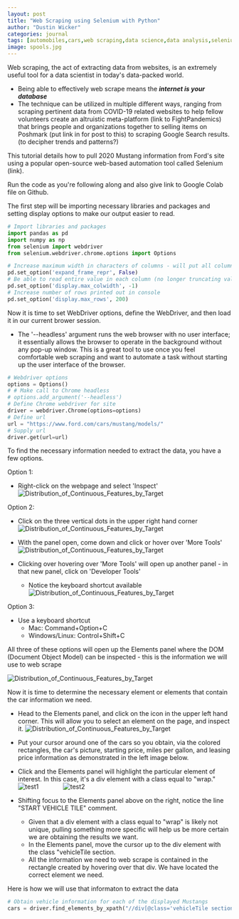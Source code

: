 ```yaml
---
layout: post
title: "Web Scraping using Selenium with Python"
author: "Dustin Wicker"
categories: journal
tags: [automobiles,cars,web scraping,data science,data analysis,selenium,python]
image: spools.jpg
---
```


Web scraping, the act of extracting data from websites, is an extremely useful tool for a data scientist in today's data-packed world.
* Being able to effectively web scrape means the _**internet is your database**_
* The technique can be utilized in multiple different ways, ranging from scraping pertinent data from COVID-19 related websites to help fellow volunteers create an altruistic meta-platform (link to FightPandemics) that brings people and organizations together to selling items on Poshmark (put link in for post to this) to scraping Google Search results. (to decipher trends and patterns?)  
  
This tutorial details how to pull 2020 Mustang information from Ford's site using a popular open-source web-based automation tool called Selenium (link).

Run the code as you're following along and also give link to Google Colab file on Github.

The first step will be importing necessary libraries and packages and setting display options to make our output easier to read.
```python
# Import libraries and packages
import pandas as pd
import numpy as np
from selenium import webdriver
from selenium.webdriver.chrome.options import Options

# Increase maximum width in characters of columns - will put all columns in same line in console readout
pd.set_option('expand_frame_repr', False)
# Be able to read entire value in each column (no longer truncating values)
pd.set_option('display.max_colwidth', -1)
# Increase number of rows printed out in console
pd.set_option('display.max_rows', 200)
```  
  
Now it is time to set WebDriver options, define the WebDriver, and then load it in our current brower session.
* The '--headless' argument runs the web browser with no user interface; it essentially allows the browser to operate in the background without any pop-up window. This is a great tool to use once you feel comfortable web scraping and want to automate a task without starting up the user interface of the browser.
```python
# Webdriver options
options = Options()
# # Make call to Chrome headless
# options.add_argument('--headless')
# Define Chrome webdriver for site
driver = webdriver.Chrome(options=options)
# Define url
url = "https://www.ford.com/cars/mustang/models/"
# Supply url
driver.get(url=url)
```  
  
To find the necessary information needed to extract the data, you have a few options.  
  
Option 1: 
* Right-click on the webpage and select 'Inspect'
![Distribution_of_Continuous_Features_by_Target](/assets/img/visual_guide_to_get_scraping_info_6.png "Distributions of Continuous Features by Target")  
  

Option 2:
* Click on the three vertical dots in the upper right hand corner
![Distribution_of_Continuous_Features_by_Target](/assets/img/visual_guide_to_get_scraping_info_1.png "Distributions of Continuous Features by Target")  
  
* With the panel open, come down and click or hover over 'More Tools'
![Distribution_of_Continuous_Features_by_Target](/assets/img/visual_guide_to_get_scraping_info_2.png "Distributions of Continuous Features by Target")  

* Clicking over hovering over 'More Tools' will open up another panel - in that new panel, click on 'Developer Tools'
   * Notice the keyboard shortcut available
![Distribution_of_Continuous_Features_by_Target](/assets/img/visual_guide_to_get_scraping_info_4.png "Distributions of Continuous Features by Target")  

Option 3:
* Use a keyboard shortcut
   * Mac: Command+Option+C
   * Windows/Linux: Control+Shift+C  
  
  
All three of these options will open up the Elements panel where the DOM (Document Object Model) can be inspected - this is the information we will use to web scrape  
  
![Distribution_of_Continuous_Features_by_Target](/assets/img/visual_guide_to_get_scraping_info_5.png "Distributions of Continuous Features by Target")  
  
Now it is time to determine the necessary element or elements that contain the car information we need.  
* Head to the Elements panel, and click on the icon in the upper left hand corner. This will allow you to select an element on the page, and inspect it.
![Distribution_of_Continuous_Features_by_Target](/assets/img/visual_guide_to_get_scraping_info_7.png "Distributions of Continuous Features by Target")  
  
* Put your cursor around one of the cars so you obtain, via the colored rectangles, the car's picture, starting price, miles per gallon, and leasing price information as demonstrated in the left image below.  
  
* Click and the Elements panel will highlight the particular element of interest. In this case, it's a div element with a class equal to "wrap."
![test1](/assets/img/visual_guide_to_get_scraping_info_8.png "test1")              ![test2](/assets/img/visual_guide_to_get_scraping_info_9.png "test2")  
  
* Shifting focus to the Elements panel above on the right, notice the line "START VEHICLE TILE" comment.
   * Given that a div element with a class equal to "wrap" is likely not unique, pulling something more specific will help us be more certain we are obtaining the results we want.
   * In the Elements panel, move the cursor up to the div element with the class "vehicleTile section.
   * All the information we need to web scrape is contained in the rectangle created by hovering over that div. We have located the correct element we need.  
  
Here is how we will use that informaton to extract the data
```python
# Obtain vehicle information for each of the displayed Mustangs
cars = driver.find_elements_by_xpath("//div[@class='vehicleTile section']")
```
